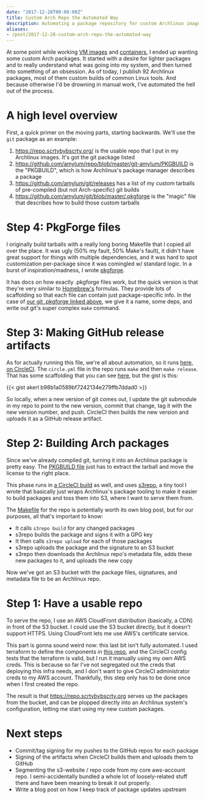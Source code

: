 ```yaml
---
date: "2017-12-28T00:00:00Z"
title: Custom Arch Repo the Automated Way
description: Automating a package repository for custom Archlinux images
aliases:
- /post/2017-12-28-custom-arch-repo-the-automated-way
---
```


At some point while working [VM images](/2014/12/17/dock0-round-2/) and [containers](/2014/12/20/building-software-with-containers/), I ended up wanting some custom Arch packages. It started with a desire for lighter packages and to really understand what was going into my system, and then turned into something of an obsession. As of today, I publish 92 Archlinux packages, most of them custom builds of common Linux tools. And because otherwise I'd be drowning in manual work, I've automated the hell out of the process.

<!--more-->

A high level overview
===========

First, a quick primer on the moving parts, starting backwards. We'll use the `git` package as an example:

1. <https://repo.scrtybybscrty.org/> is the usable repo that I put in my Archlinux images. It's got the git package listed
2. <https://github.com/amylum/repo/blob/master/git-amylum/PKGBUILD> is the "PKGBUILD", which is how Archlinux's package manager describes a package
3. <https://github.com/amylum/git/releases> has a list of my custom tarballs of pre-compiled (but not Arch-specific) git builds
4. <https://github.com/amylum/git/blob/master/.pkgforge> is the "magic" file that describes how to build those custom tarballs

Step 4: PkgForge files
==========

I originally build tarballs with a really long boring Makefile that I copied all over the place. It was ugly (50% my fault, 50% Make's fault), it didn't have great support for things with multiple dependencies, and it was hard to spot customization per-package since it was comingled w/ standard logic. In a burst of inspiration/madness, I wrote [pkgforge](https://github.com/akerl/pkgforge).

It has docs on how exactly .pkgforge files work, but the quick version is that they're very similar to [Homebrew's](https://github.com/homebrew/brew) formulas. They provide lots of scaffolding so that each file can contain just package-specific info. In the case of [our git .pkgforge linked above](https://github.com/amylum/git/blob/master/.pkgforge), we give it a name, some deps, and write out git's super complex `make` command.

Step 3: Making GitHub release artifacts
===========

As for actually running this file, we're all about automation, so it runs [here, on CircleCI](https://circleci.com/gh/amylum/git). The `circle.yml` file in the repo runs `make` and then `make release`. That has some scaffolding that you can see [here](https://github.com/amylum/pkgforge-helper/blob/master/Makefile), but the gist is this:

{{< gist akerl b98b1a0589bf7242134e279ffb7ddad0 >}}

So locally, when a new version of git comes out, I update the git submodule in my repo to point to the new version, commit that change, tag it with the new version number, and push. CircleCI then builds the new version and uploads it as a GitHub release artifact.

Step 2: Building Arch packages
===========

Since we've already compiled git, turning it into an Archlinux package is pretty easy. The [PKGBUILD file](https://github.com/amylum/repo/blob/master/git-amylum/PKGBUILD) just has to extract the tarball and move the license to the right place.

This phase runs in [a CircleCI build](https://circleci.com/gh/amylum/repo) as well, and uses [s3repo](https://github.com/amylum/s3repo), a tiny tool I wrote that basically just wraps Archlinux's package tooling to make it easier to build packages and toss them into S3, where I want to serve them from.

The [Makefile](https://github.com/amylum/repo/blob/master/Makefile) for the repo is potentially worth its own blog post, but for our purposes, all that's important to know:

* It calls `s3repo build` for any changed packages
* s3repo builds the package and signs it with a GPG key
* It then calls `s3repo upload` for each of those packages
* s3repo uploads the package and the signature to an S3 bucket
* s3repo then downloads the Archlinux repo's metadata file, adds these new packages to it, and uploads the new copy

Now we've got an S3 bucket with the package files, signatures, and metadata file to be an Archlinux repo.

Step 1: Have a usable repo
===========

To serve the repo, I use an AWS CloudFront distribution (basically, a CDN) in front of the S3 bucket. I could use the S3 bucket directly, but it doesn't support HTTPS. Using CloudFront lets me use AWS's certificate service.

This part is gonna sound weird now: this last bit isn't fully automated. I used terraform to define the components in [this repo](https://github.com/akerl/aws-account/blob/master/amylum/repo/main.tf), and the CircleCI config tests that the terraform is valid, but I run it manually using my own AWS creds. This is because so far I've not segregated out the creds that deploying this infra needs, and I don't want to give CircleCI administrator creds to my AWS account. Thankfully, this step only has to be done once when I first created the repo.

The result is that <https://repo.scrtybybscrty.org> serves up the packages from the bucket, and can be plopped directly into an Archlinux system's configuration, letting me start using my new custom packages.

Next steps
==========

* Commit/tag signing for my pushes to the GitHub repos for each package
* Signing of the artifacts when CircleCI builds them and uploads them to GitHub
* Segmenting the s3-website / repo code from my core aws-account repo. I semi-accidentally bundled a whole lot of loosely-related stuff there and have been meaning to break it out properly.
* Write a blog post on how I keep track of package updates upstream

